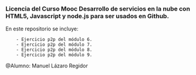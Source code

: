 ### Licencia  del Curso Mooc Desarrollo de servicios en la nube con HTML5, Javascript y node.js para ser usados en Github.

En este repositorio se incluye:

		- Ejercicio p2p del módulo 6.
		- Ejercicio p2p del módulo 7.
		- Ejercicio p2p del módulo 8.
		- Ejercicio p2p del módulo 9.
	

 @Alumno: Manuel Lázaro Regidor
